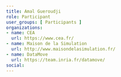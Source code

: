 ```yaml
---
title: Amal Gueroudji
role: Participant
user_groups: [ Participants ]
organizations:
- name: CEA
  url: https://www.cea.fr/
- name: Maison de la Simulation
  url: http://www.maisondelasimulation.fr/
- name: DataMove
  url: https://team.inria.fr/datamove/
social:
---
```


